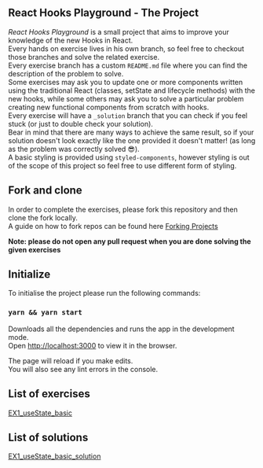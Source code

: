 ## React Hooks Playground - The Project

_React Hooks Playground_ is a small project that aims to improve your knowledge of the new Hooks in React.<br>
Every hands on exercise lives in his own branch, so feel free to checkout those branches and solve the related exercise.<br>
Every exercise branch has a custom `README.md` file where you can find the description of the problem to solve.<br>
Some exercises may ask you to update one or more components written using the traditional React (classes, setState and lifecycle methods) with the new hooks, while some others may ask you to solve a particular problem creating new functional components from scratch with hooks.<br>
Every exercise will have a `_solution` branch that you can check if you feel stuck (or just to double check your solution).<br>
Bear in mind that there are many ways to achieve the same result, so if your solution doesn't look exactly like the one provided it doesn't matter! (as long as the problem was correctly solved 😎).<br>
A basic styling is provided using `styled-components`, however styling is out of the scope of this project so feel free to use different form of styling.

## Fork and clone

In order to complete the exercises, please fork this repository and then clone the fork locally.<br>
A guide on how to fork repos can be found here [Forking Projects](https://guides.github.com/activities/forking/)<br>

**Note: please do not open any pull request when you are done solving the given exercises**

## Initialize

To initialise the project please run the following commands:

### `yarn && yarn start`

Downloads all the dependencies and runs the app in the development mode.<br>
Open [http://localhost:3000](http://localhost:3000) to view it in the browser.

The page will reload if you make edits.<br>
You will also see any lint errors in the console.

## List of exercises

[EX1_useState_basic](https://github.com/stefanolepera/react-hooks-playground/tree/EX1_useState_basic)

## List of solutions

[EX1_useState_basic_solution](https://github.com/stefanolepera/react-hooks-playground/tree/EX1_useState_basic_solution)
